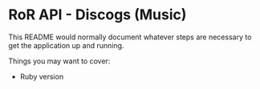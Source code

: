 # RoR API - Discogs (Music)

This README would normally document whatever steps are necessary to get the
application up and running.

Things you may want to cover:

* Ruby version

